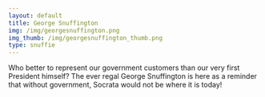 ```yaml
---
layout: default
title: George Snuffington
img: /img/georgesnuffington.png
img_thumb: /img/georgesnuffington_thumb.png
type: snuffie
---
```


Who better to represent our government customers than our very first President himself? The ever regal George Snuffington is here as a reminder that without government, Socrata would not be where it is today!